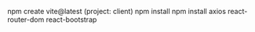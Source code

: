 npm create vite@latest 
(project: client)
npm install
npm install axios react-router-dom react-bootstrap